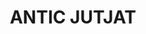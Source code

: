 ---
layout: patrimoni-details
title:  "ANTIC JUTJAT"
collections: ["patrimoni-arquitectonic", "bcil-previstos-cbp"]
coordinates:
  - group1:
        - [1.462151087129636, 42.356502541607007]
        - [1.46213832422152, 42.356403068329868]
        - [1.462306356442272, 42.356386964112723]
        - [1.462363982070626, 42.356376888977827]
        - [1.462562766554015, 42.356362286026808]
        - [1.462459208089526, 42.35616287273475]
        - [1.462233083159158, 42.356208238846598]
        - [1.462103129336512, 42.35623152959262]
        - [1.462047814292702, 42.356239132183518]
        - [1.462003543043694, 42.356255227632005]
        - [1.462022924698081, 42.356383161743615]
        - [1.462039074648578, 42.356505211193927]
        - [1.462151087129636, 42.356502541607007]
---